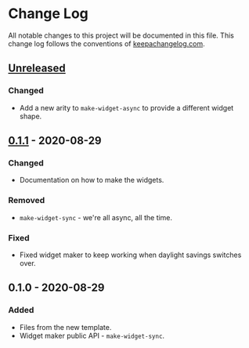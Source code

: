 # Change Log
All notable changes to this project will be documented in this file. This change log follows the conventions of [keepachangelog.com](http://keepachangelog.com/).

## [Unreleased]
### Changed
- Add a new arity to `make-widget-async` to provide a different widget shape.

## [0.1.1] - 2020-08-29
### Changed
- Documentation on how to make the widgets.

### Removed
- `make-widget-sync` - we're all async, all the time.

### Fixed
- Fixed widget maker to keep working when daylight savings switches over.

## 0.1.0 - 2020-08-29
### Added
- Files from the new template.
- Widget maker public API - `make-widget-sync`.

[Unreleased]: https://github.com/your-name/clojure-backwards/compare/0.1.1...HEAD
[0.1.1]: https://github.com/your-name/clojure-backwards/compare/0.1.0...0.1.1
